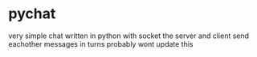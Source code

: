 # pychat
very simple chat written in python with socket
the server and client send eachother messages in turns
probably wont update this

